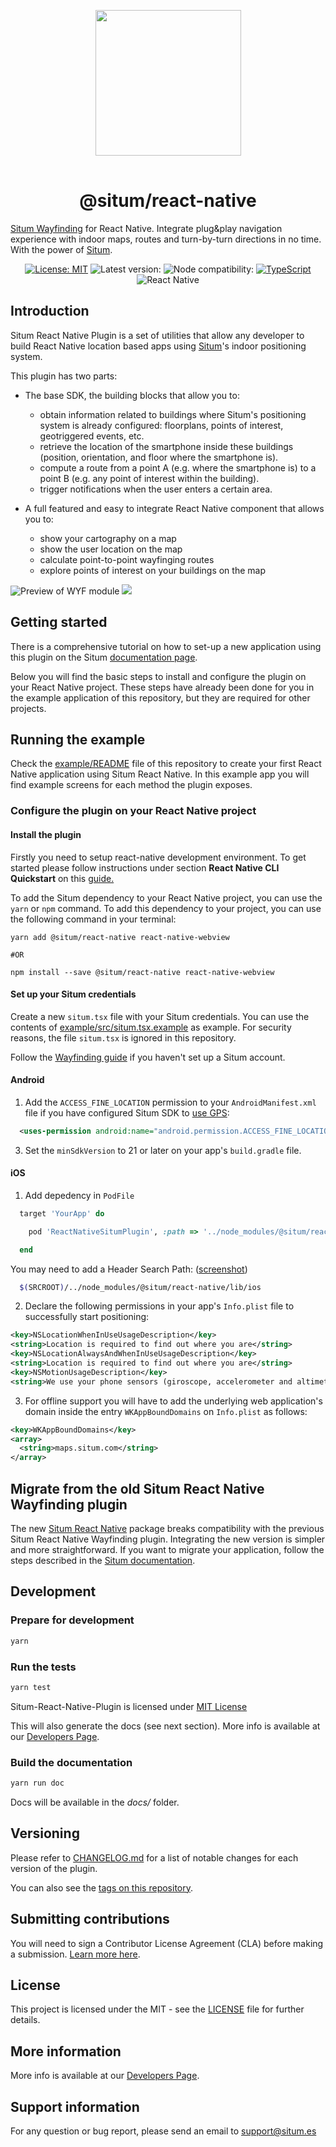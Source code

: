 <p align="center"> <img width="233" src="https://situm.com/wp-content/themes/situm/img/logo-situm.svg" style="margin-bottom:1rem" /> <h1 align="center">@situm/react-native</h1> </p>

<p align="center" style="text-align:center">

[Situm Wayfinding](https://situm.com/wayfinding) for React Native. Integrate plug&play navigation experience with indoor maps, routes and turn-by-turn directions in no time. With the power of [Situm](https://www.situm.com/).

</p>

<div align="center" style="text-align:center">

[![License: MIT](https://img.shields.io/badge/License-MIT-blue.svg)](https://opensource.org/licenses/MIT)
![Latest version:](https://img.shields.io/npm/v/@situm/sdk-js/latest)
![Node compatibility:](https://img.shields.io/node/v/@situm/sdk-js)
[![TypeScript](https://badges.frapsoft.com/typescript/code/typescript.svg?v=101)](https://github.com/ellerbrock/typescript-badges/)
![React Native](https://img.shields.io/badge/react--native%40lastest-0.68.2-blueviolet)

</div>

## Introduction

Situm React Native Plugin is a set of utilities that allow any developer to build React Native location based apps using [Situm](https://www.situm.com/)'s indoor positioning system.

This plugin has two parts:

- The base SDK, the building blocks that allow you to:

  - obtain information related to buildings where Situm's positioning system is already configured: floorplans, points of interest, geotriggered events, etc.
  - retrieve the location of the smartphone inside these buildings (position, orientation, and floor where the smartphone is).
  - compute a route from a point A (e.g. where the smartphone is) to a point B (e.g. any point of interest within the building).
  - trigger notifications when the user enters a certain area.

- A full featured and easy to integrate React Native component that allows you to:
  - show your cartography on a map
  - show the user location on the map
  - calculate point-to-point wayfinging routes
  - explore points of interest on your buildings on the map

![Preview of WYF module](./plugin/docs/assets/preview.png)
![](./plugin/docs/assets/preview.png)

<!-- ## Table of contents

- [Setup your account](#setup-your-account)
- [Installing pre-requisites](#installing-pre-requisites)
- [Using the Plugin](#using-the-plugin)
  - [Getting Started](#getting-started)
  - [Accessing plugin object](#accessing-plugin-object)
  - [Methods](#methods)
- [Submitting Contributions](#submitting-contributions)
- [License](#license)
- [More information](#more-information)
- [Support information](#support-information) -->

## Getting started

There is a comprehensive tutorial on how to set-up a new application using this plugin on the Situm [documentation page](https://situm.com/docs/a-basic-react-native-app/).

Below you will find the basic steps to install and configure the plugin on your React Native project. These steps have already been done for you in the example application of this repository, but they are required for other projects.

## Running the example

Check the [example/README](./example/README.md) file of this repository to create your first React Native application using Situm React Native. In this example app you will find example screens for each method the plugin exposes.

### Configure the plugin on your React Native project

#### Install the plugin

Firstly you need to setup react-native development environment. To get started please follow instructions under section **React Native CLI Quickstart** on this [guide.](https://reactnative.dev/docs/environment-setup)

To add the Situm dependency to your React Native project, you can use the `yarn` or `npm` command. To add this dependency to your project, you can use the following command in your terminal:

```shell
yarn add @situm/react-native react-native-webview

#OR

npm install --save @situm/react-native react-native-webview
```

#### Set up your Situm credentials

Create a new `situm.tsx` file with your Situm credentials. You can use the contents of [example/src/situm.tsx.example](./example/src/situm.tsx.example) as example.
For security reasons, the file `situm.tsx` is ignored in this repository.

Follow the [Wayfinding guide](https://situm.com/docs/first-steps-for-wayfinding/) if you haven't set
up a Situm account.

#### Android

1. Add the `ACCESS_FINE_LOCATION` permission to your `AndroidManifest.xml` file if you have configured Situm SDK to [use GPS](<https://developers.situm.com/sdk_documentation/android/javadoc/latest/es/situm/sdk/location/locationrequest#useGps()>):

```xml
  <uses-permission android:name="android.permission.ACCESS_FINE_LOCATION" />
```

3. Set the `minSdkVersion` to 21 or later on your app's `build.gradle` file.

#### iOS

1. Add depedency in `PodFile`

```ruby
  target 'YourApp' do

    pod 'ReactNativeSitumPlugin', :path => '../node_modules/@situm/react-native/ReactNativeSitumPlugin.podspec'

  end
```

You may need to add a Header Search Path: ([screenshot](https://reactnative.dev/docs/linking-libraries-ios.html#step-3))

```bash
  $(SRCROOT)/../node_modules/@situm/react-native/lib/ios
```

2. Declare the following permissions in your app's `Info.plist` file to successfully start positioning:

```xml
<key>NSLocationWhenInUseUsageDescription</key>
<string>Location is required to find out where you are</string>
<key>NSLocationAlwaysAndWhenInUseUsageDescription</key>
<string>Location is required to find out where you are</string>
<key>NSMotionUsageDescription</key>
<string>We use your phone sensors (giroscope, accelerometer and altimeter) to improve location quality</string>
```

3. For offline support you will have to add the underlying web application's domain inside the entry `WKAppBoundDomains` on `Info.plist` as follows:

```xml
<key>WKAppBoundDomains</key>
<array>
  <string>maps.situm.com</string>
</array>
```

## Migrate from the old Situm React Native Wayfinding plugin

The new [Situm React Native](https://www.npmjs.com/package/@situm/react-native) package breaks compatibility with the previous Situm React Native Wayfinding plugin. Integrating the new version is simpler and more straightforward. If you want to migrate your application, follow the steps described in the [Situm documentation](https://situm.com/docs/react-native-wayfinding-migration-guide).

## Development

### Prepare for development

```bash
yarn
```

### Run the tests

```bash
yarn test
```

Situm-React-Native-Plugin is licensed under [MIT License](https://opensource.org/licenses/MIT)

This will also generate the docs (see next section). More info is available at our [Developers Page](http://developers.situm.com/pages/mobile/react-native/).

### Build the documentation

```bash
yarn run doc
```

Docs will be available in the _docs/_ folder.

## Versioning

Please refer to [CHANGELOG.md](./CHANGELOG.md) for a list of notable changes for each version of the plugin.

You can also see the [tags on this repository](https://github.com/situmtech/situm-react-native/tags).

## Submitting contributions

You will need to sign a Contributor License Agreement (CLA) before making a submission. [Learn more here](https://situm.com/contributions/).

## License

This project is licensed under the MIT - see the [LICENSE](./LICENSE) file for further details.

## More information

More info is available at our [Developers Page](https://situm.com/docs/01-introduction/).

## Support information

For any question or bug report, please send an email to [support@situm.es](mailto:support@situm.es)
